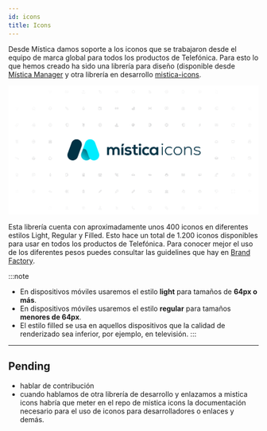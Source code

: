 ```yaml
---
id: icons
title: Icons
---
```


<!-- 
import {ThemeContextProvider} from '@telefonica/mistica';
import * as Icons from '@telefonica/mistica/dist-es/generated/mistica-icons';

<div class="iconBlock">
    <ThemeContextProvider
        theme={{
            skin: 'Movistar',
            i18n: {locale: 'es-ES'},
        }}
    >
        {Object.keys(Icons).map((name, index) => {
            const Icon = Icons[name];
            return (
                <div class="iconModule" key={index}>
                    <Icon size={32} alt={name} />         
                </div>
            );
        })}
    </ThemeContextProvider>
</div> -->

<!-- <h5 id={name}>{name}</h5> -->

Desde Mística damos soporte a los iconos que se trabajaron desde el equipo de marca global para todos los productos de Telefónica. Para esto lo que hemos creado ha sido una librería para diseño (disponible desde [Mística Manager](start-using.md) y otra librería en desarrollo [mistica-icons](https://github.com/Telefonica/mistica-icons).

![](../img/misticaIcons.png)

Esta librería cuenta con aproximadamente unos 400 iconos en diferentes estilos Light, Regular y Filled. Esto hace un total de 1.200 iconos disponibles para usar en todos los productos de Telefónica. Para conocer mejor el uso de los diferentes pesos puedes consultar las guidelines que hay en [Brand Factory](https://brandfactory.telefonica.com/document/1086#/nuestra-identidad/iconos).

:::note
* En dispositivos móviles usaremos el estilo **light** para tamaños de **64px o más**.
* En dispositivos móviles usaremos el estilo **regular** para tamaños **menores de 64px**.
* El estilo filled se usa en aquellos dispositivos que la calidad de renderizado sea inferior, por ejemplo, en televisión.
:::


---


## Pending
* hablar de contribución
* cuando hablamos de otra librería de desarrollo y enlazamos a mistica icons habría que meter en el repo de mistica icons la documentación necesario para el uso de iconos para desarrolladores o enlaces y demás.